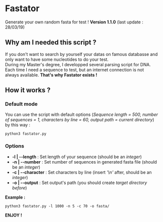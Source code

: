 # Fastator
Generate your own random fasta for test !
**Version 1.1.0** (last update : 28/03/19)

## Why am I needed this script ? 

If you don't want to search by yourself your datas on famous databasse and only want to have some nucleotides to do your test.     
During my Master's degree, I developped several parsing script for DNA. Each time I need a sequence to test, but an internet connection is not always available. **That's why Fastator exists !**


## How it works ? 

### Default mode

You can use the script with default options (*Sequence length = 500, number of sequences = 1, characters by line = 60, output path = current directory*) by this way : 

```
python3 fastator.py
```

### Options 

- **-l | --length** : Set length of your sequence (should be an *integer*)
- **-n | --number** : Set number of sequences in generated fasta file (should be an *integer*)
- **-c | --character** : Set characters by line (insert *'\n'* after, should be an *integer*)
- **-o | --output** : Set output's path (you should create *target directory before*)

**Example :** 

```
python3 fastator.py -l 1000 -n 5 -c 70 -o fasta/
```

**ENJOY !**


